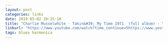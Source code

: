 ```yaml
---
layout: post
categories: links
date: 2019-05-02 20:25:10
title: "Charlie Musselwhite ‎- Takin&#39; My Time 1971  (full album) - YouTube"
linkurl: "https://www.youtube.com/watch?time_continue=5https://www.youtube.com/watch?time_continue=5&v=7ZKtO-CUEmAv=7ZKtO-CUEmA"
tags: blues harmonica
---
```

